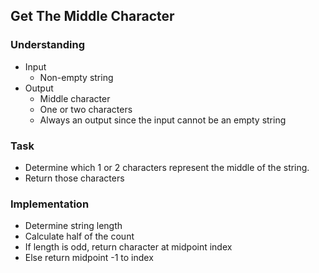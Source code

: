 ## Get The Middle Character

### Understanding
- Input
  + Non-empty string
- Output
  + Middle character
  + One or two characters
  + Always an output since the input cannot be an empty string

### Task
- Determine which 1 or 2 characters represent the middle of the string.
- Return those characters

### Implementation
- Determine string length
- Calculate half of the count
- If length is odd, return character at midpoint index
- Else return midpoint -1 to index
